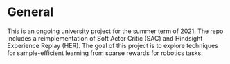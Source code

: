 # General
This is an ongoing university project for the summer term of 2021. The repo includes a reimplementation of Soft Actor Critic (SAC) and Hindsight Experience Replay (HER). The goal of this project is to explore techniques for sample-efficient learning from sparse rewards for robotics tasks. 
